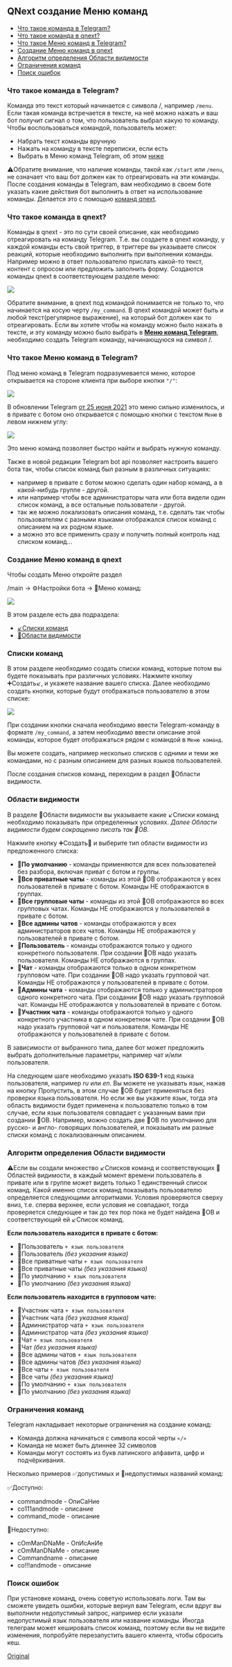 ## QNext создание  Меню команд
* [Что такое команда в Telegram?](#что-такое-команда-в-telegram?)
* [Что такое команда в qnext?](#что-такое-команда-в-qnext?)
* [Что такое Меню команд в Telegram?](#что-такое-меню-команд-в-telegram?)
* [Создание Меню команд в qnext](#создание-меню-команд-в-qnext)
* [Алгоритм определения Области видимости](#алгоритм-определения-области-видимости)
* [Ограничения команд](#ограничения-команд)
* [Поиск ошибок](#поиск-ошибок)
### Что такое команда в Telegram?

Команда это текст который начинается с символа /, например `/menu`. Если такая команда встречается в тексте, на неё можно нажать и ваш бот получит сигнал о том, что пользователь выбрал какую то команду. Чтобы воспользоваться командой, пользователь может:
* Набрать текст команды вручную
* Нажать на команду в тексте переписки, если есть
* Выбрать в Меню команд Telegram, об этом [ниже](#что-такое-меню-команд-в-telegram?)

⚠️Обратите внимание, что наличие команды, такой как `/start` или `/menu`, не означает что ваш бот должен как то отреагировать на эти команды. После создания команды в Telegram, вам необходимо в своем боте указать какие действия бот выполнить в ответ на использование команды. Делается это с помощью [команд qnext](#что-такое-команда-в-qnext?).
### Что такое команда в qnext?

Команды в qnext - это по сути своей описание, как необходимо отреагировать на команду Telegram. Т.е. вы создаете в qnext команду, у каждой команды есть свой триггер, в триггере вы указываете список реакций, которые необходимо выполнить при выполнении команды. Например можно в ответ пользователю прислать какой-то текст, контент с опросом или предложить заполнить форму. Создаются команды qnext в соответствующем разделе меню:

![](./1.png)

Обратите внимание, в qnext под командой понимается не только то, что начинается на косую черту `/my_command`. В qnext командой может быть и любой текст(регулярное выражение), на который бот должен как то отреагировать. Если вы хотите чтобы на команду можно было нажать в тексте, и эту команду можно было выбрать в [**Меню команд Telegram**](#что-такое-меню-команд-в-telegram?), необходимо создать Telegram команду, начинающуюся на символ /.


### Что такое Меню команд в Telegram?

Под меню команд в Telegram подразумевается меню, которое открывается на стороне клиента при выборе кнопки `"/"`:

![](./2.png)

В обновлении Telegram [от 25 июня 2021](https://core.telegram.org/bots/api#june-25-2021) это меню сильно изменилось, и в привате с ботом оно открывается с помощью кнопки с текстом `Меню` в левом нижнем углу:

![](./3.jpg)

Это меню команд позволяет быстро найти и выбрать нужную команду.

Также в новой редакции Telegram bot api позволяет настроить вашего бота так, чтобы список команд был разным в различных ситуациях:
* например в привате с ботом можно сделать один набор команд, а в какой-нибудь группе - другой.
* или например чтобы все администраторы чата или бота видели один список команд, а все остальные пользователи - другой.
* так же можно локализовать описания команд, т.е. сделать так чтобы пользователям с разными языками отображался список команд с описанием на их родном языке. 
* а можно это все применить сразу и получить полный контроль над списком команд...


### Создание Меню команд в qnext

Чтобы создать Меню откройте раздел

/main -> ⚙️Настройки бота -> 📖Меню команд:

![](./4.png)

В этом разделе есть два подраздела:
* [↙️Списки команд](#списки-команд)
* [🚦Области видимости](#области-видимости)
### Списки команд

В этом разделе необходимо создать списки команд, которые потом вы будете показывать при различных условиях. Нажмите кнопку ➕Создать↙️, и укажете название вашего списка. Далее необходимо создать  кнопки, которые будут отображаться пользователю в этом списке:

![](./5.png)

При создании кнопки сначала необходимо ввести Telegram-команду в формате `/my_command`, а затем необходимо ввести описание этой команды, которое будет отображаться рядом с командой в `Меню команд`.

Вы можете создать, например несколько списков с одними и теми же командами, но с разным описанием для разных языков пользователей.

После создания списков команд, переходим в раздел 🚦Области видимости.
### Области видимости

В разделе 🚦Области видимости вы указываете какие ↙️Списки команд необходимо показывать при определенных условиях. _Далее Области видимости будем сокращенно писать так 🚦ОВ._

Нажмите кнопку ➕Создать🚦 и выберите тип области видимости из предложенного списка:
* 🚦**По умолчанию** - команды применяются для всех пользователей без разбора, включая приват с ботом и группы.
* 🚦**Все приватные чаты** - команды из этой 🚦ОВ отображаются у всех пользователей в привате с ботом. Команды НЕ отображаются в группах.
* 🚦**Все групповые чаты** - команды из этой 🚦ОВ отображаются во всех групповых чатах. Команды НЕ отображаются у пользователей в привате с ботом.
* 🚦**Все админы чатов** - команды отображаются у всех администраторов всех чатов. Команды НЕ отображаются у пользователей в привате с ботом.
* 🚦**Пользователь** - команды отображаются только у одного конкретного пользователя. При создании 🚦ОВ надо указать пользователя. Команды НЕ отображаются в группах.
* 🚦**Чат** - команды отображаются только в одном конкретном групповом чате. При создании 🚦ОВ надо указать групповой чат. Команды НЕ отображаются у пользователей в привате с ботом.
* 🚦**Админы чата** - команды отображаются только у администраторов одного конкретного чата. При создании 🚦ОВ надо указать групповой чат. Команды НЕ отображаются у пользователей в привате с ботом.
* 🚦**Участник чата** - команды отображаются только у одного конкретного участника в одном конкретном чате. При создании 🚦ОВ надо указать групповой чат и пользователя. Команды НЕ отображаются у пользователей в привате с ботом.

В зависимости от выбранного типа, далее бот может предложить выбрать дополнительные параметры, например чат и/или пользователя. 

На следующем шаге необходимо указать **ISO 639-1** код языка пользователя, например _ru_ или _en_. Вы можете не указывать язык, нажав на кнопку Пропустить, в этом случае 🚦ОВ будет применяться без проверки языка пользователя. Но если же вы укажите язык, тогда эта область видимости будет применена к пользователю только в том случае, если язык пользователя совпадает с указанным вами при создании 🚦ОВ. Например, можно создать две 🚦ОВ по умолчанию для русско- и англо- говорящих пользователей, и показывать им разные списки команд с локализованным описанием. 
### Алгоритм определения Области видимости

⚠️Если вы создали множество ↙️Списков команд и соответствующих 🚦Областей видимости, в каждый момент времени пользователь в привате или в группе может видеть только 1 единственный список команд. Какой именно список команд показывать пользователю определяется следующими алгоритмами. Условия проверяются сверху вниз, т.е. сперва верхнее, если условия не совпадают, тогда проверяется следующее и так до тех пор пока не будет найдена 🚦ОВ и соответствующий ей ↙️Список команд.

**Если пользователь находится в привате с ботом:**
* 🚦Пользователь `+ язык пользователя`
* 🚦Пользователь _(без указания языка)_
* 🚦Все приватные чаты `+ язык пользователя`
* 🚦Все приватные чаты _(без указания языка)_
* 🚦По умолчанию `+ язык пользователя`
* 🚦По умолчанию _(без указания языка)_

**Если пользователь находится в групповом чате:**
* 🚦Участник чата `+ язык пользователя`
* 🚦Участник чата _(без указания языка)_
* 🚦Администратор чата `+ язык пользователя`
* 🚦Администратор чата _(без указания языка)_
* 🚦Чат `+ язык пользователя`
* 🚦Чат _(без указания языка)_
* 🚦Все админы чатов `+ язык пользователя`
* 🚦Все админы чатов _(без указания языка)_
* 🚦Все чаты `+ язык пользователя`
* 🚦Все чаты _(без указания языка)_
* 🚦По умолчанию `+ язык пользователя`
* 🚦По умолчанию _(без указания языка)_


### Ограничения команд

Telegram накладывает некоторые ограничения на создание команд:
* Команда должна начинаться с символа косой черты `«/»`
* Команда не может быть длиннее 32 символов
* Команды могут состоять из букв латинского алфавита, цифр и подчёркивания.

Несколько примеров ✅допустимых и 🚫недопустимых названий команд:

✅Доступно:
* commandmode - ОпиСаНие
* co111andmode - описание 
* command_mode - описание

🚫Недоступно:
* cOmManDNaMe - ОпИсАнИе 
* cOmManDNaMe - описание 
* Commandname - описание 
* co!!!andmode - описание
### Поиск ошибок

При установке команд, очень советую использовать логи. Там вы сможете увидеть ошибки, которые вернул вам Telegram, если вдруг вы выполнили недопустимый запрос, например если указали недопустимый язык пользователя или название команды. Иногда телеграм может кешировать список команд, поэтому если вы не видите изменения, попробуйте перезапустить вашего клиента, чтобы сбросить кеш.




  
[Original](https://telegra.ph/QNext-admin-command-about-06-20)
